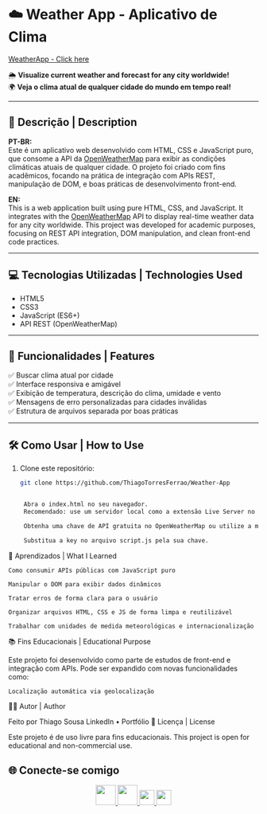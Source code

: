 # ☁️ Weather App - Aplicativo de Clima

[WeatherApp - Click here](https://thiagotorresferrao.github.io/Weather-App/)

🌦️ **Visualize current weather and forecast for any city worldwide!**  
🌍 **Veja o clima atual de qualquer cidade do mundo em tempo real!**

---

## 📌 Descrição | Description

**PT-BR:**  
Este é um aplicativo web desenvolvido com HTML, CSS e JavaScript puro, que consome a API da [OpenWeatherMap](https://openweathermap.org/api) para exibir as condições climáticas atuais de qualquer cidade. O projeto foi criado com fins acadêmicos, focando na prática de integração com APIs REST, manipulação de DOM, e boas práticas de desenvolvimento front-end.

**EN:**  
This is a web application built using pure HTML, CSS, and JavaScript. It integrates with the [OpenWeatherMap](https://openweathermap.org/api) API to display real-time weather data for any city worldwide. This project was developed for academic purposes, focusing on REST API integration, DOM manipulation, and clean front-end code practices.

---

## 💻 Tecnologias Utilizadas | Technologies Used

- HTML5
- CSS3
- JavaScript (ES6+)
- API REST (OpenWeatherMap)

---

## 🎯 Funcionalidades | Features

✅ Buscar clima atual por cidade  
✅ Interface responsiva e amigável  
✅ Exibição de temperatura, descrição do clima, umidade e vento  
✅ Mensagens de erro personalizadas para cidades inválidas  
✅ Estrutura de arquivos separada por boas práticas

---

## 🛠️ Como Usar | How to Use

1. Clone este repositório:
   ```bash
   git clone https://github.com/ThiagoTorresFerrao/Weather-App


    Abra o index.html no seu navegador.
    Recomendado: use um servidor local como a extensão Live Server no VS Code.

    Obtenha uma chave de API gratuita no OpenWeatherMap ou utilize a minha chave já cadastrada.

    Substitua a key no arquivo script.js pela sua chave.

🧠 Aprendizados | What I Learned

    Como consumir APIs públicas com JavaScript puro

    Manipular o DOM para exibir dados dinâmicos

    Tratar erros de forma clara para o usuário

    Organizar arquivos HTML, CSS e JS de forma limpa e reutilizável

    Trabalhar com unidades de medida meteorológicas e internacionalização

📚 Fins Educacionais | Educational Purpose

Este projeto foi desenvolvido como parte de estudos de front-end e integração com APIs.
Pode ser expandido com novas funcionalidades como:

    Localização automática via geolocalização

👨‍💻 Autor | Author

Feito por Thiago Sousa
LinkedIn • Portfólio
📄 Licença | License

Este projeto é de uso livre para fins educacionais.
This project is open for educational and non-commercial use.

## 🌐 Conecte-se comigo

<div align="center">
  <a href="https://www.linkedin.com/in/thiago-f-torres/" target="_blank">
    <img src="https://cdn.jsdelivr.net/gh/devicons/devicon/icons/linkedin/linkedin-original.svg" width="40px" />
  </a>
  <a href="https://github.com/ThiagoTorresFerrao" target="_blank">
    <img src="https://cdn.jsdelivr.net/gh/devicons/devicon/icons/github/github-original.svg" width="40px" />
  </a>
  <a href="https://www.instagram.com/thiagotorresferrao/" target="_blank">
    <img src="https://img.shields.io/badge/Instagram-E4405F?style=for-the-badge&logo=instagram&logoColor=white" height="30px" />
  </a>
  <a href="https://www.youtube.com/@Thiago_Torres" target="_blank">
    <img src="https://img.shields.io/badge/YouTube-FF0000?style=for-the-badge&logo=youtube&logoColor=white" height="30px" />
  </a>
</div>


